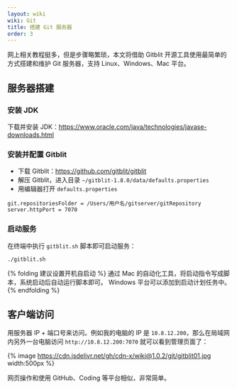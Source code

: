 ```yaml
---
layout: wiki
wiki: Git
title: 搭建 Git 服务器
order: 3
---
```


网上相关教程挺多，但是步骤略繁琐，本文将借助 Gitblit 开源工具使用最简单的方式搭建和维护 Git 服务器，支持 Linux、Windows、Mac 平台。

<!-- more -->

## 服务器搭建

### 安装 JDK

下载并安装 JDK：https://www.oracle.com/java/technologies/javase-downloads.html

### 安装并配置 Gitblit

- 下载 Gitblit：https://github.com/gitblit/gitblit
- 解压 Gitblit，进入目录 `~/gitblit-1.8.0/data/defaults.properties`
- 用编辑器打开 `defaults.properties`
```
git.repositoriesFolder = /Users/用户名/gitserver/gitRepository
server.httpPort = 7070
```


### 启动服务

在终端中执行 `gitblit.sh` 脚本即可启动服务：
```bash
./gitblit.sh
```

{% folding 建议设置开机自启动 %}
通过 Mac 的自动化工具，将启动指令写成脚本，系统启动后自动运行脚本即可。
Windows 平台可以添加到启动计划任务中。
{% endfolding %}

## 客户端访问

用服务器 IP + 端口号来访问。例如我的电脑的 IP 是 `10.8.12.200`，那么在局域网内另外一台电脑访问 `http://10.8.12.200:7070` 就可以看到管理页面了：

{% image https://cdn.jsdelivr.net/gh/cdn-x/wiki@1.0.2/git/gitblit01.jpg width:500px %}

网页操作和使用 GitHub、Coding 等平台相似，非常简单。
